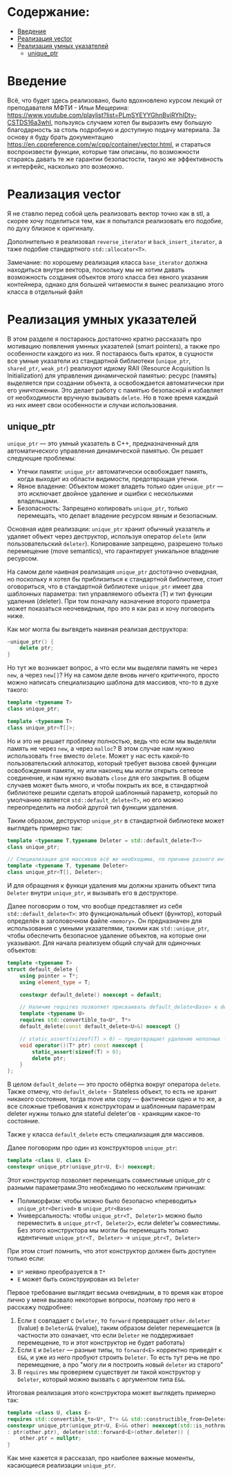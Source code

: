 # Содержание:
- [Введение](#введение)
- [Реализация vector](#реализация-вектора)
- [Реализация умных указателей](#реализация-умных-указателей)
  - [unique_ptr](#unique_ptr)


# Введение
Всё, что будет здесь реализовано, было вдохновлено курсом лекций от преподавателя МФТИ - Ильи Мещерина: https://www.youtube.com/playlist?list=PLmSYEYYGhnBviRYhIDty-CSTDS16a3whl, пользуясь случаем хотел бы выразить ему большую благодарность за столь подробную и доступную подачу материала.
За основу я буду брать документацию https://en.cppreference.com/w/cpp/container/vector.html, и стараться воспроизвести функции, которые там описаны, по возможности стараясь давать те же гарантии безопастости, такую же эффективность и интерфейс, насколько это возможно.



# Реализация vector

Я не ставлю перед собой цель реализовать вектор точно как в stl, а скорее хочу поделиться тем, как я попытался реализовать его подобие, по духу близкое к оригиналу.

Дополнительно я реализовал `reverse_iterator` и `back_insert_iterator`, а таже подобие стандартного `std::allocator<T>`.

Замечание: по хорошему реализация класса `base_iterator` должна находиться внутри вектора, поскольку мы не хотим давать возможность создания объектов этого класса без явного указания контейнера, однако для большей читаемости я вынес реализацию этого класса в отдельный файл


# Реализация умных указателей

В этом разделе я постараюсь достаточно кратно рассказать про мотивацию появления умнных указателей (smart pointers), а также про особенности каждого из них. Я постараюсь быть краток, в сущности все умные указатели из стандартной библиотеки (`unique_ptr`, `shared_ptr`, `weak_ptr`) реализуют идиому RAII (Resource Acquisition Is Initialization) для управления динамической памятью: ресурс (память) выделяется при создании объекта, а освобождается автоматически при его уничтожении. Это делает работу с памятью безопасной и избавляет от необходимости вручную вызывать `delete`. Но в тоже время каждый из них имеет свои особенности и случаи использования.

## unique_ptr

`unique_ptr` — это умный указатель в C++, предназначенный для автоматического управления динамической памятью. Он решает следующие проблемы:

- Утечки памяти: `unique_ptr` автоматически освобождает память, когда выходит из области видимости, предотвращая утечки.
- Явное владение: Объектом может владеть только один `unique_ptr` — это исключает двойное удаление и ошибки с несколькими владельцами.
- Безопасность: Запрещено копировать `unique_ptr`, только перемещать, что делает владение ресурсом явным и безопасным.

Основная идея реализации:
`unique_ptr` хранит обычный указатель и удаляет объект через деструктор, используя оператор `delete` (или пользовательский `deleter`). Копирование запрещено, разрешено только перемещение (move semantics), что гарантирует уникальное владение ресурсом.

На самом деле наивная реализация `unique_ptr` достотачно очевидная, но поскольку я хотел бы приблизиться к стандартной библиотеке, стоит оговориться, что в стандартной библиотеке `unique_ptr` имеет два шаблонных параметра: тип управляемого объекта (T) и тип функции удаления (deleter). При том поначалу назначение второго праметра может показаться неочевидным, про это я как раз и хочу поговорить ниже.

Как мог могла бы выгвядеть наивная реализая деструктора:
```c++
~unique_ptr() {
    delete ptr;
}
```

Но тут же возникает вопрос, а что если мы выделяли память не через `new`, а через `new[]`? Ну на самом деле вновь ничего критичного, просто можно написать специализацию шаблона для массивов, что-то в духе такого:
```c++
template <typename T> 
class unique_ptr;

template <typename T> 
class unique_ptr<T[]>;
```

Но и это не решает проблему полностью, ведь что если мы выделяли память не через `new`, а через `malloc`? В этом случае нам нужно использовать `free` вместо `delete`. Может у нас есть какой-то пользовательский аллокатор, который требует вызова своей функции освобождения памяти, ну или наконец мы иогли открыть сетевое соединение, и нам нужно вызвать `close` для его закрытия. В общем случаев может быть много, и чтобы покрыть их все, в стандартной библиотеке решили сделать второй шаблонный параметр, который по умолчанию является `std::default_delete<T>`, но его можно переопределить на любой другой тип функции удаления.

Таким образом, деструктор `unique_ptr` в стандартной библиотеке может выглядеть примерно так:
```c++
template <typename T,typename Deleter = std::default_delete<T>> 
class unique_ptr;

// Специализация для массивов всё же необходима, по причине разного интерфейса, который мы хотим предоставлять к объектам разных типов - к примеру операторы * и -> должны быть реализованы только для одиночных объектов
template <typename T, typename Deleter> 
class unique_ptr<T[], Deleter>;
```

И для обращения к функци удаления мы должны хранить объект типа `Deleter` внутри `unique_ptr`, и вызывать его в деструкторе. 

Далее поговорим о том, что вообще представляет из себя `std::default_delete<T>`: это функциональный объект (функтор), который определён в заголовочном файле `<memory>`. Он предназначен для использования с умными указателями, такими как `std::unique_ptr`, чтобы обеспечить безопасное удаление объектов, на которые они указывают. Для начала реализуем общий случай для одиночных объектов:
```c++
template <typename T>
struct default_delete {
    using pointer = T*;
    using element_type = T;

    constexpr default_delete() noexcept = default;

    // Наличие requires позволяет присваивать default_delete<Base> к default_delete<Derived>
    template <typename U>
    requires std::convertible_to<U*, T*>
    default_delete(const default_delete<U>&) noexcept {}

    // static_assert(sizeof(T) > 0) — предотвращает удаление неполных типов
    void operator()(T* ptr) const noexcept {
        static_assert(sizeof(T) > 0);
        delete ptr;
    }
}; 
```

В целом `default_delete` — это просто обёртка вокруг оператора `delete`. Также отмечу, что `default_delete` - Stateless объект, то есть не хранит никакого состояния, тогда move или copy — фактически одно и то же, а все сложные требования к конструкторам и шаблонным параметрам deleter нужны только для stateful deleter’ов - хранящим какое-то состояние.

Также у класса `default_delete` есть специализация для массивов.

Далее поговорим про один из конструкторов `unique_ptr`:
```c++
template <class U, class E>
constexpr unique_ptr(unique_ptr<U, E>) noexcept;
```

Этот конструктор позволяет перемещать совместимые unique_ptr с разными параметрами.Это необходимо по нескольким причинам:
- Полиморфизм: чтобы можно было безопасно «переводить» `unique_ptr<Derived>` в `unique_ptr<Base>`
- Универсальность: чтобы `unique_ptr<T, Deleter1>` можно было переместить в `unique_ptr<T, Deleter2>`, если deleter’ы совместимы.
Без этого конструктора мы могли бы перемещать только идентичные `unique_ptr<T, Deleter>` -> `unique_ptr<T, Deleter>`

При этом стоит помнить, что этот конструктор должен быть доступен только если:
- `U*` неявно преобразуется в `T*`
- `E` может быть сконструирован из `Deleter`

Первое требование выглядит весьма очевидным, в то время как второе лично у меня вызвало некоторые вопросы, поэтому про него я расскажу подробнее:
1) Если `E` совпадает с `Deleter`, то `forward` превращает `other.deleter` (lvalue) в `Deleter&&` (rvalue), таким образом deleter перемещается (в частности это означает, что если `Deleter` не поддерживает перемещение, то и этот конструктор не будет работать)
2) Если `E` и `Deleter` — разные типы, то `forward<E>` корректно приведёт к `E&&`, и уже из него пробуют строить `Deleter`. То есть тут речь не про перемещение, а про "могу ли я построить новый `deleter` из старого"
3) В `requires` мы проверяем существует ли такой конструктор у `Deleter`, который можно вызвать с аргументом типа `E&&`.

Итоговая реализация этого конструктора может выглядеть примерно так:
```c++
template <class U, class E>
requires std::convertible_to<U*, T*> && std::constructible_from<Deleter, E&&>
constexpr unique_ptr(unique_ptr<U, E>&& other) noexcept(std::is_nothrow_constructible_v<Deleter, E&&>) 
: ptr(other.ptr), deleter(std::forward<E>(other.deleter)) {
    other.ptr = nullptr;
}
```

Как мне кажется я рассказал, про наиболее важные моменты, касающиеся реализации `unique_ptr`.